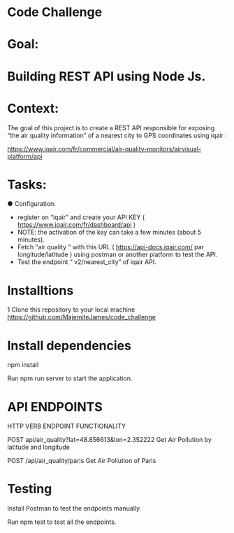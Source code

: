 ﻿# Code Challenge


# Goal:
# Building REST API using Node Js.
# Context:
The goal of this project is to create a REST API responsible for exposing “the air
quality information” of a nearest city to GPS coordinates using iqair :

https://www.iqair.com/fr/commercial/air-quality-monitors/airvisual-platform/api

# Tasks:
● Configuration:
- register on “iqair” and create your API KEY (
https://www.iqair.com/fr/dashboard/api )
- NOTE: the activation of the key can take a few minutes (about 5
minutes).
- Fetch “air quality “ with this URL ( https://api-docs.iqair.com/ par
longitude/latitude ) using postman or another platform to test the API.
- Test the endpoint “ v2/nearest_city” of iqair API.


# Installtions
1 Clone this repository to your local machine 
 https://github.com/MajemiteJames/code_challenge
  
 # Install dependencies
 
  npm install

  Run npm run server to start the application.
  
  # API ENDPOINTS
  HTTP VERB	ENDPOINT	FUNCTIONALITY
  
  POST api/air_quality?lat=48.856613&lon=2.352222  Get Air Pollution by latitude and longitude
  
  POST /api/air_quality/paris  Get Air Pollution of Paris
  

  
  # Testing
  Install Postman to test the endpoints manually.
  
  Run npm test to test all the endpoints.
  